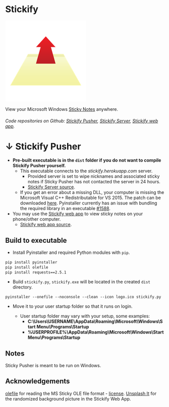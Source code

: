 Stickify
===================
![Stickify logo](https://raw.githubusercontent.com/ansonl/stickify-pusher/master/stickify-logo-256.png)

View your Microsoft Windows [Sticky Notes](http://windows.microsoft.com/en-us/windows7/using-sticky-notes) anywhere.

###### Code repositories on Github:  [Stickify Pusher](https://github.com/ansonl/stickify-pusher), [Stickify Server](https://github.com/ansonl/stickify-server), [Stickify web app](https://github.com/ansonl/stickify-web-app).

↓ Stickify Pusher
===================
 - **Pre-built executable is in the `dist` folder if you do not want to compile Stickify Pusher yourself.**  
	 - This executable connects to the *stickify.herokuapp.com* server. 
		 - Provided server is set to wipe nicknames and associated sticky notes if Sticky Pusher has not contacted the server in 24 hours. 
		 - [Stickify Server source](https://github.com/ansonl/stickify-server). 
	 - If you get an error about a missing DLL, your computer is missing the Microsoft Visual C++ Redistributable for VS 2015. The patch can be downloaded [here](http://www.microsoft.com/en-us/download/details.aspx?id=48145). Pyinstaller currently has an issue with bundling the required library in an executable [#1588](https://github.com/pyinstaller/pyinstaller/issues/1588).
 - You may use the [Stickify web app](https://stickify.gq) to view sticky notes on your phone/other computer. 
	 - [Stickify web app source](https://github.com/ansonl/stickify-web-app). 


Build to executable
-------------
- Install Pyinstaller and required Python modules with `pip`.
```
pip install pyinstaller
pip install olefile
pip install requests==2.5.1
```
- Build `stickify.py`, `stickify.exe` will be located in the created `dist` directory.
```
pyinstaller --onefile --noconsole --clean --icon logo.ico stickify.py
```
- Move it to your user startup folder so that it runs on login. 

  - User startup folder may vary with your setup, some examples:
	  -  **C:\Users\USERNAME\AppData\Roaming\Microsoft\Windows\Start Menu\Programs\Startup**
	  - **%USERPROFILE%\AppData\Roaming\Microsoft\Windows\Start Menu\Programs\Startup**

Notes
-------------
Sticky Pusher is meant to be run on Windows. 

Acknowledgements
-------------
[olefile](http://www.decalage.info/python/olefileio) for reading the MS Sticky OLE file format - [license](https://bitbucket.org/decalage/olefileio_pl/wiki/License).
[Unsplash It](https://unsplash.it) for the randomized background picture in the Stickify Web App. 